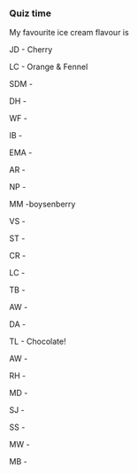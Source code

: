 ### Quiz time

My favourite ice cream flavour is

JD - Cherry

LC - Orange & Fennel

SDM - 

DH -

WF -

IB -

EMA -

AR -

NP -

MM -boysenberry

VS -

ST -

CR -

LC - 

TB -

AW - 

DA -

TL - Chocolate!

AW -

RH -

MD -

SJ -

SS - 

MW -

MB -
